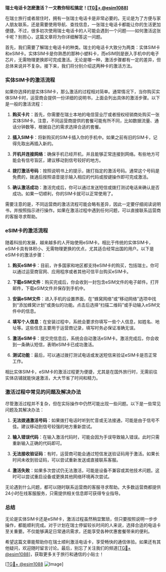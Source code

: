 **瑞士电话卡怎麽激活？一文教你轻松搞定！[[TG💪+ @esim1088](https://t.me/s/esim1088)]**

在瑞士旅行或者居住时，拥有一张瑞士电话卡是非常必要的。无论是为了方便与家人朋友联系，还是需要使用导航、查找信息，一张瑞士电话卡都能让你的生活更加便捷。不过，很多初次使用瑞士电话卡的人可能会遇到一个问题——如何激活这张卡呢？别担心，这篇文章将为你详细解答这一问题。

首先，我们需要了解瑞士电话卡的种类。瑞士的电话卡大致分为两类：实体SIM卡和eSIM卡。实体SIM卡是你熟悉的那种小塑料卡，而eSIM则是嵌入手机中的电子芯片，无需物理更换即可完成激活。无论是哪一种，激活步骤都有一定的差异，但总体来说并不复杂。接下来，我们将分别介绍这两种卡的激活方法。

### 实体SIM卡的激活流程

如果你选择的是实体SIM卡，那么激活的过程相对简单。通常情况下，当你购买实体SIM卡时，运营商会提供一份详细的说明书，上面会列出具体的激活步骤。以下是一般的激活流程：

1. **购买卡片**：首先，你需要在瑞士本地的电信营业厅或者授权经销商处购买一张实体SIM卡。注意，不同运营商提供的套餐可能有所不同，比如数据流量、通话分钟数等，根据自己的需求选择合适的套餐。

2. **插入SIM卡**：将新购买的SIM卡插入你的手机中。如果之前有旧的SIM卡，记得先取出再插入新的。

3. **开机并连接网络**：确保手机已经开机，并且能够正常连接到网络。有些地方可能会有信号盲区，建议移动到信号较好的地方。

4. **拨打激活号码**：按照说明书上的提示，拨打指定的激活号码。通常这个号码是免费的，拨通后按照语音提示输入相应的代码或按键操作即可完成激活。

5. **确认激活成功**：激活完成后，你可以通过发送短信或拨打测试电话来确认是否成功。如果一切顺利，你的SIM卡就可以正常使用了。

需要注意的是，不同运营商的激活流程可能会略有差异，因此一定要仔细阅读说明书，并按照指示进行操作。如果在激活过程中遇到任何问题，可以直接联系运营商的客服寻求帮助。

### eSIM卡的激活流程

随着科技的发展，越来越多的人开始使用eSIM卡。相比于传统的实体SIM卡，eSIM卡具有体积小、无需物理更换的优点，尤其适合经常出国的用户。以下是eSIM卡的激活步骤：

1. **购买eSIM卡**：目前，许多国家和地区都支持eSIM卡的购买，包括瑞士。你可以通过运营商官网、应用程序或者其他可信平台购买eSIM卡。

2. **下载eSIM文件**：购买完成后，你会收到一封包含eSIM文件的电子邮件。打开邮件，下载eSIM文件并保存到手机中。

3. **安装eSIM文件**：进入手机的设置界面，在“蜂窝网络”或“移动网络”选项中找到“添加蜂窝计划”或类似的功能。点击后选择“扫描二维码”或手动输入eSIM文件中的信息。

4. **填写个人信息**：在安装过程中，系统会要求你填写一些个人信息，如姓名、地址等。这些信息主要用于运营商记录，填写时务必保证准确无误。

5. **激活eSIM卡**：提交完信息后，系统会自动激活eSIM卡。激活完成后，你会收到一条确认短信，表明eSIM卡已成功激活。

6. **测试功能**：最后，可以通过拨打测试电话或发送短信来验证eSIM卡是否正常工作。

相比实体SIM卡，eSIM卡的激活过程更为便捷，尤其是在国外旅行时，无需前往实体店铺就能快速激活，大大节省了时间和精力。

### 激活过程中常见的问题及解决办法

尽管激活过程并不复杂，但在实际操作中仍然可能出现一些问题。以下是一些常见问题及其解决办法：

1. **无法拨通激活号码**：如果拨打电话时听到忙音或无法接通，可能是由于信号不佳。建议移动到信号较强的地方重新尝试。

2. **输入错误代码**：在输入激活代码时，可能会因为手误导致输入错误。此时只需重新输入正确的代码即可。

3. **无法接收验证码**：有时，运营商可能会通过短信发送验证码用于激活。如果长时间未收到验证码，可以尝试重新发送或直接联系客服。

4. **激活失败**：如果多次尝试仍无法激活，可能是设备不兼容或其他技术问题。这时可以尝试重启设备或更换其他网络环境再次尝试。

无论遇到什么问题，都可以随时联系运营商的客服寻求帮助。大多数运营商都提供24小时在线客服服务，只需提供相关信息即可获得专业指导。

### 总结

无论是实体SIM卡还是eSIM卡，激活过程虽然稍显繁琐，但只要按照说明一步步操作，都能顺利完成。对于计划在瑞士停留较长时间的人来说，选择合适的电话卡至关重要。不仅能够满足日常通讯需求，还能享受各种优惠套餐带来的便利。

希望这篇文章能帮助你在瑞士顺利激活电话卡，享受畅快的通信体验。如果还有其他疑问，欢迎随时留言讨论。最后，别忘了关注我们的频道[[TG💪+ @esim1088](https://t.me/s/esim1088)]，获取更多关于旅行和通信的小贴士！

[[TG💪+ @esim1088](https://t.me/s/esim1088) ![Image](https://i.postimg.cc/4NQfJmqS/Snipaste-2025-05-13-00-14-12.png)]